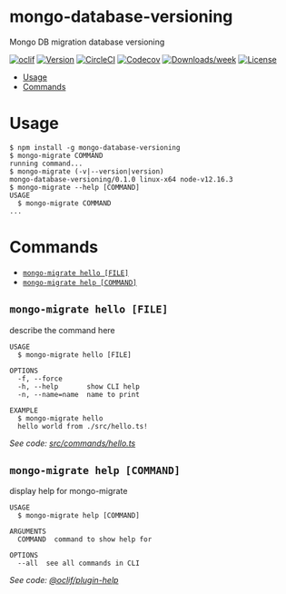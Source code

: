 mongo-database-versioning
=========================

Mongo DB migration database versioning

[![oclif](https://img.shields.io/badge/cli-oclif-brightgreen.svg)](https://oclif.io)
[![Version](https://img.shields.io/npm/v/mongo-database-versioning.svg)](https://npmjs.org/package/mongo-database-versioning)
[![CircleCI](https://circleci.com/gh/FelipeSouzaF/mongo-database-versioning/tree/master.svg?style=shield)](https://circleci.com/gh/FelipeSouzaF/mongo-database-versioning/tree/master)
[![Codecov](https://codecov.io/gh/FelipeSouzaF/mongo-database-versioning/branch/master/graph/badge.svg)](https://codecov.io/gh/FelipeSouzaF/mongo-database-versioning)
[![Downloads/week](https://img.shields.io/npm/dw/mongo-database-versioning.svg)](https://npmjs.org/package/mongo-database-versioning)
[![License](https://img.shields.io/npm/l/mongo-database-versioning.svg)](https://github.com/FelipeSouzaF/mongo-database-versioning/blob/master/package.json)

<!-- toc -->
* [Usage](#usage)
* [Commands](#commands)
<!-- tocstop -->
# Usage
<!-- usage -->
```sh-session
$ npm install -g mongo-database-versioning
$ mongo-migrate COMMAND
running command...
$ mongo-migrate (-v|--version|version)
mongo-database-versioning/0.1.0 linux-x64 node-v12.16.3
$ mongo-migrate --help [COMMAND]
USAGE
  $ mongo-migrate COMMAND
...
```
<!-- usagestop -->
# Commands
<!-- commands -->
* [`mongo-migrate hello [FILE]`](#mongo-migrate-hello-file)
* [`mongo-migrate help [COMMAND]`](#mongo-migrate-help-command)

## `mongo-migrate hello [FILE]`

describe the command here

```
USAGE
  $ mongo-migrate hello [FILE]

OPTIONS
  -f, --force
  -h, --help       show CLI help
  -n, --name=name  name to print

EXAMPLE
  $ mongo-migrate hello
  hello world from ./src/hello.ts!
```

_See code: [src/commands/hello.ts](https://github.com/FelipeSouzaF/mongo-database-versioning/blob/v0.1.0/src/commands/hello.ts)_

## `mongo-migrate help [COMMAND]`

display help for mongo-migrate

```
USAGE
  $ mongo-migrate help [COMMAND]

ARGUMENTS
  COMMAND  command to show help for

OPTIONS
  --all  see all commands in CLI
```

_See code: [@oclif/plugin-help](https://github.com/oclif/plugin-help/blob/v3.2.2/src/commands/help.ts)_
<!-- commandsstop -->
